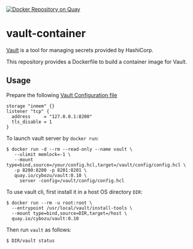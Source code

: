 [![Docker Repository on Quay](https://quay.io/repository/cybozu/vault/status "Docker Repository on Quay")](https://quay.io/repository/cybozu/vault)

vault-container
===============

[Vault](https://www.vaultproject.io) is a tool for managing secrets provided by HashiCorp.

This repository provides a Dockerfile to build a container image for Vault.

Usage
-----

Prepare the following [Vault Configuration file](https://www.vaultproject.io/docs/configuration/index.html)

```
storage "inmem" {}
listener "tcp" {
  address     = "127.0.0.1:8200"
  tls_disable = 1
}
```

To launch vault server by `docker run`:

    $ docker run -d --rm --read-only --name vault \
       --ulimit memlock=-1 \
       --mount type=bind,source=/your/config.hcl,target=/vault/config/config.hcl \
       -p 8200:8200 -p 8201:8201 \
       quay.io/cybozu/vault:0.10 \
         server -config=/vault/config/config.hcl

To use vault cli, first install it in a host OS directory `DIR`:

    $ docker run --rm -u root:root \
      --entrypoint /usr/local/vault/install-tools \
      --mount type=bind,source=DIR,target=/host \
      quay.io/cybozu/vault:0.10

Then run `vault` as follows:

    $ DIR/vault status
